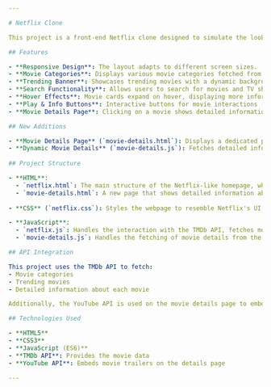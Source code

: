 ```yaml
---

# Netflix Clone

This project is a front-end Netflix clone designed to simulate the look and feel of Netflix's streaming platform. It fetches movie data from The Movie Database (TMDb) API and allows users to browse trending movies, view details, and search for specific titles. Additional features such as detailed movie pages and integrated trailers have been added.

## Features

- **Responsive Design**: The layout adapts to different screen sizes.
- **Movie Categories**: Displays various movie categories fetched from the TMDb API.
- **Trending Banner**: Showcases trending movies with a dynamic background image.
- **Search Functionality**: Allows users to search for movies and TV shows.
- **Hover Effects**: Movie cards expand on hover, displaying more information.
- **Play & Info Buttons**: Interactive buttons for movie interactions (placeholders).
- **Movie Details Page**: Clicking on a movie shows detailed information such as title, overview, and an embedded trailer from YouTube.

## New Additions

- **Movie Details Page** (`movie-details.html`): Displays a dedicated page for each movie with its title, overview, and an embedded YouTube trailer fetched based on the movie's title. The page layout and styling match the Netflix theme.
- **Dynamic Movie Details** (`movie-details.js`): Fetches detailed information for each movie using its ID from the TMDb API and displays it dynamically on the movie details page. It also integrates a YouTube API call to embed the movie trailer.
  
## Project Structure

- **HTML**:
  - `netflix.html`: The main structure of the Netflix-like homepage, which includes a header, banner section, and containers for movie lists. It links to the CSS and JavaScript files.
  - `movie-details.html`: A new page that shows detailed information about a movie, including a background banner, title, overview, and a YouTube trailer.
  
- **CSS** (`netflix.css`): Styles the webpage to resemble Netflix's UI, including a dark theme, responsive layout, and smooth hover effects. Specific styles have been added for the movie details page, such as banner styling, movie information, and action buttons.

- **JavaScript**:
  - `netflix.js`: Handles the interaction with the TMDb API, fetches movie data, dynamically builds the movie sections, and adds interactive features like search and scroll events.
  - `movie-details.js`: Handles the fetching of movie details from the TMDb API and dynamically updates the movie details page with the retrieved data. It also fetches and embeds the movie trailer from YouTube.

## API Integration

This project uses the TMDb API to fetch:
- Movie categories
- Trending movies
- Detailed information about each movie

Additionally, the YouTube API is used on the movie details page to embed trailers for each movie.

## Technologies Used

- **HTML5**
- **CSS3**
- **JavaScript (ES6)**
- **TMDb API**: Provides the movie data
- **YouTube API**: Embeds movie trailers on the details page

--- 
```


